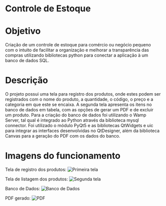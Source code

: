 # Controle de Estoque

# Objetivo

Criação de um controle de estoque para comércio ou negócio pequeno com o intuito de facilitar a organização e melhorar a transparência das compras utilizando bibliotecas python para conectar a aplicação à um banco de dados SQL.

# Descrição

O projeto possui uma tela para registro dos produtos, onde estes podem ser registrados com o nome do produto, a quantidade, o código, o preço e a categoria em que este se encaixa. A segunda tela apresenta os itens no banco de dados em tabela, com as opções de gerar um PDF e de excluir um produto.
Para a criação do banco de dados foi utilizando o Wamp Server, tal qual é integrado ao Python através da biblioteca mysql connector. Foi utilizado o módulo PyQt5 e as bibliotecas QtWidgets e uic para integrar as interfaces desenvolvidas no QtDesigner, além da biblioteca Canvas para a geração do PDF com os dados do banco.

# Imagens do funcionamento

Tela de registro dos produtos:
![Primeira tela](https://user-images.githubusercontent.com/105514036/230797761-08314c46-4300-4042-98c0-817e619dfd1d.png)

Tela de listagem dos produtos:
![Segunda tela](https://user-images.githubusercontent.com/105514036/230797722-e977a51c-52ea-4755-bd2e-2a415a40de79.png)

Banco de Dados:
![Banco de Dados](https://user-images.githubusercontent.com/105514036/230797726-ec9be362-bee4-4de4-ac0f-07e512599729.png)

PDF gerado:
![PDF](https://user-images.githubusercontent.com/105514036/230797728-a8e41f07-b121-43df-8f1a-4781fe413019.png)
